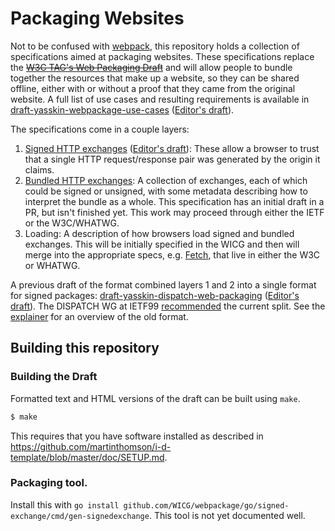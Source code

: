 # Packaging Websites

Not to be confused with [webpack](https://webpack.js.org/), this repository
holds a collection of specifications aimed at packaging websites. These
specifications replace the ~~[W3C TAG's Web Packaging
Draft](https://w3ctag.github.io/packaging-on-the-web/)~~ and will allow people
to bundle together the resources that make up a website, so they can be shared
offline, either with or without a proof that they came from the original
website. A full list of use cases and resulting requirements is available in
[draft-yasskin-webpackage-use-cases](https://tools.ietf.org/html/draft-yasskin-webpackage-use-cases)
([Editor's draft](https://wicg.github.io/webpackage/draft-yasskin-webpackage-use-cases.html)).

The specifications come in a couple layers:

1. [Signed HTTP exchanges](https://tools.ietf.org/html/draft-yasskin-http-origin-signed-responses)
   ([Editor's draft](https://wicg.github.io/webpackage/draft-yasskin-http-origin-signed-responses.html)):
   These allow a browser to trust that a single HTTP request/response pair was
   generated by the origin it claims.
1. [Bundled HTTP exchanges](https://github.com/WICG/webpackage/pull/98): A
   collection of exchanges, each of which could be signed or unsigned, with some
   metadata describing how to interpret the bundle as a whole. This
   specification has an initial draft in a PR, but isn't finished yet. This work
   may proceed through either the IETF or the W3C/WHATWG.
1. Loading: A description of how browsers load signed and bundled exchanges.
   This will be initially specified in the WICG and then will merge into the
   appropriate specs, e.g. [Fetch](https://fetch.spec.whatwg.org/), that live in
   either the W3C or WHATWG.

A previous draft of the format combined layers 1 and 2 into a single format for
signed packages:
[draft-yasskin-dispatch-web-packaging](https://tools.ietf.org/html/draft-yasskin-dispatch-web-packaging)
([Editor's draft](https://wicg.github.io/webpackage/draft-yasskin-dispatch-web-packaging.html)).
The DISPATCH WG at IETF99
[recommended](https://datatracker.ietf.org/doc/minutes-99-dispatch/) the current
split. See the [explainer](explainer.md) for an overview of the old format.

## Building this repository

### Building the Draft

Formatted text and HTML versions of the draft can be built using `make`.

```sh
$ make
```

This requires that you have software installed as described in
https://github.com/martinthomson/i-d-template/blob/master/doc/SETUP.md.

### Packaging tool.

Install this with `go install github.com/WICG/webpackage/go/signed-exchange/cmd/gen-signedexchange`.
This tool is not yet documented well.

